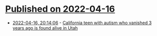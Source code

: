 # [Published on 2022-04-16](index.md)

* [2022-04-16, 20:14:06](https://news.ycombinator.com/item?id=31055711) - [California teen with autism who vanished 3 years ago is found alive in Utah](https://www.nbcnews.com/news/us-news/california-teen-autism-vanished-3-years-ago-found-alive-utah-rcna24624)
